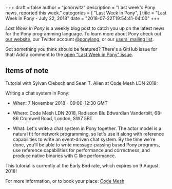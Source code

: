 +++
draft = false
author = "jdhorwitz"
description = "Last week's Pony news, reported this week."
categories = [
    "Last Week in Pony",
]
title = "Last Week in Pony - July 22, 2018"
date = "2018-07-22T19:54:41-04:00"
+++

_Last Week In Pony_ is a weekly blog post to catch you up on the latest news for the Pony programming language. To learn more about Pony check out [our website](https://ponylang.io), our Twitter account [@ponylang](https://twitter.com/ponylang), or our [users' mailing list](https://pony.groups.io/g/user).

Got something you think should be featured? There's a GitHub issue for that! Add a comment to the [open "Last Week in Pony" issue](https://github.com/ponylang/ponylang.github.io/issues?q=is%3Aissue+is%3Aopen+label%3Alast-week-in-pony).

<!--more-->

## Items of note

Tutorial with Sylvan Clebsch and Sean T. Allen at Code Mesh LDN 2018:

Writing a chat system in Pony:

- When: 7 November 2018 - 09:00-12:30 GMT

- Where: Code Mesh LDN 2018, Radisson Blu Edwardian Vanderbilt, 68-86 Cromwell Road, London, SW7 5BT

- What: Let's write a chat system in Pony together. The actor model is a natural fit for network programming, so let's use it along with reference capabilities to write an event-driven chat system. By the time we're done, you'll be able to write message-passing based Pony programs, use reference capabilities for performance and correctness, and produce native binaries with C like performance.

This tutorial is currently at the Early Bird rate, which expires on 9 August 2018!

For more information, or to book your place: [Code Mesh](https://codesync.global/conferences/code-mesh-2018/training)
